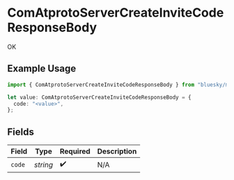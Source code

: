 # ComAtprotoServerCreateInviteCodeResponseBody

OK

## Example Usage

```typescript
import { ComAtprotoServerCreateInviteCodeResponseBody } from "bluesky/models/operations";

let value: ComAtprotoServerCreateInviteCodeResponseBody = {
  code: "<value>",
};
```

## Fields

| Field              | Type               | Required           | Description        |
| ------------------ | ------------------ | ------------------ | ------------------ |
| `code`             | *string*           | :heavy_check_mark: | N/A                |